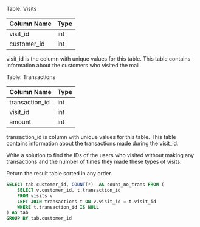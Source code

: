Table: Visits

| Column Name | Type    |
|-------------|---------|
| visit_id    | int     |
| customer_id | int     |

visit_id is the column with unique values for this table.
This table contains information about the customers who visited the mall.
 

Table: Transactions

| Column Name    | Type    |
|----------------|---------|
| transaction_id | int     |
| visit_id       | int     |
| amount         | int     |

transaction_id is column with unique values for this table.
This table contains information about the transactions made during the visit_id.
 

Write a solution to find the IDs of the users who visited without making any transactions and the number of times they made these types of visits.

Return the result table sorted in any order.

```sql
SELECT tab.customer_id, COUNT(*)  AS count_no_trans FROM (
    SELECT v.customer_id, t.transaction_id
    FROM visits v
    LEFT JOIN transactions t ON v.visit_id = t.visit_id
    WHERE t.transaction_id IS NULL
) AS tab
GROUP BY tab.customer_id


```